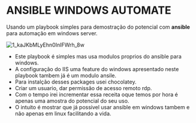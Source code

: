# ANSIBLE WINDOWS AUTOMATE
Usando um playbook simples  para demostração do potencial com **ansible** para automação em windows server.


![1_kaJKbMLyEhn0InIFWrh_8w](https://user-images.githubusercontent.com/40874530/78959358-13578100-7ac1-11ea-8c84-50826fa52163.png)


* Este playbook é simples mas  usa modulos  proprios  do ansible para windows.
* A configuração do IIS uma feature do windows apresentado neste playbook tambem já é um modulo ansile.
* Para instalção desses packages usei chocolatey.
* Criar um usuario, dar permissão de acesso remoto rdp.
* Com o tempo irei incrementar essa receita oque temos por hora é apenas uma amostra do  potencial do seu uso.
* O intuito é mostrar que já possivel usar ansible em windows tambem e não apenas em linux facilitando a vida.